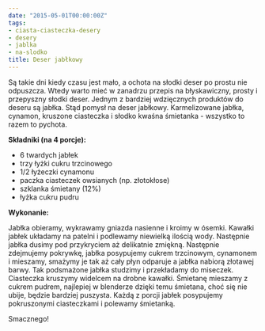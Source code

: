 ```yaml
---
date: "2015-05-01T00:00:00Z"
tags:
- ciasta-ciasteczka-desery
- desery
- jablka
- na-slodko
title: Deser jabłkowy
---
```

Są takie dni kiedy czasu jest mało, a ochota na słodki deser po prostu nie odpuszcza. Wtedy warto mieć w zanadrzu przepis na błyskawiczny, prosty i przepyszny słodki deser. Jednym z bardziej wdzięcznych produktów do deseru są jabłka. Stąd pomysł na deser jabłkowy. Karmelizowane jabłka, cynamon, kruszone ciasteczka i słodko kwaśna śmietanka - wszystko to razem to pychota.

**Składniki (na 4 porcje):**
* 6 twardych jabłek
* trzy łyżki cukru trzcinowego
* 1/2 łyżeczki cynamonu
* paczka ciasteczek owsianych (np. złotokłose)
* szklanka śmietany (12%)
* łyżka cukru pudru

**Wykonanie:**

Jabłka obieramy, wykrawamy gniazda nasienne i kroimy w ósemki. Kawałki jabłek układamy na patelni i podlewamy niewielką ilością wody. Następnie jabłka dusimy pod przykryciem aż delikatnie zmiękną. Następnie zdejmujemy pokrywkę, jabłka posypujemy cukrem trzcinowym, cynamonem i mieszamy, smażymy je tak aż cały płyn odparuje a jabłka nabiorą złotawej barwy. Tak podsmażone jabłka studzimy i przekładamy do miseczek. Ciasteczka kruszymy widelcem na drobne kawałki. Śmietanę mieszamy z cukrem pudrem, najlepiej w blenderze dzięki temu śmietana, choć się nie ubije, będzie bardziej puszysta. Każdą z porcji jabłek posypujemy pokruszonymi ciasteczkami i polewamy śmietanką.

Smacznego!
    